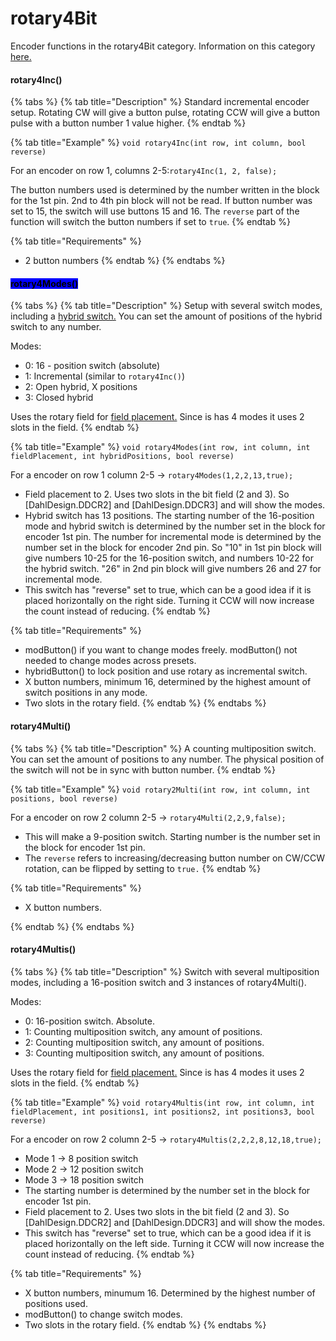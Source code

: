 # rotary4Bit

Encoder functions in the rotary4Bit category. Information on this category [here.](./#rotary4bit)

#### rotary4Inc()

{% tabs %}
{% tab title="Description" %}
Standard incremental encoder setup. Rotating CW will give a button pulse, rotating CCW will give a button pulse with a button number 1 value higher.
{% endtab %}

{% tab title="Example" %}
`void rotary4Inc(int row, int column, bool reverse)`

For an encoder on row 1, columns 2-5:`rotary4Inc(1, 2, false);`

The button numbers used is determined by the number written in the block for the 1st pin. 2nd to 4th pin block will not be read. If button number was set to 15, the switch will use buttons 15 and 16. The `reverse` part of the function will switch the button numbers if set to `true`.
{% endtab %}

{% tab title="Requirements" %}
* 2 button numbers
{% endtab %}
{% endtabs %}

#### <mark style="background-color:blue;">rotary4Modes()</mark>

{% tabs %}
{% tab title="Description" %}
Setup with several switch modes, including a [hybrid switch.](../multiswitch-complexes/#hybrid) You can set the amount of positions of the hybrid switch to any number.&#x20;

Modes:

* 0: 16 - position switch (absolute)
* 1: Incremental (similar to `rotary4Inc()`)
* 2: Open hybrid, X positions
* 3: Closed hybrid

Uses the rotary field for [field placement.](../../3.-coding/advanced/field-placement.md) Since is has 4 modes it uses 2 slots in the field.
{% endtab %}

{% tab title="Example" %}
`void rotary4Modes(int row, int column, int fieldPlacement, int hybridPositions, bool reverse)`

For a encoder on row 1 column 2-5 -> `rotary4Modes(1,2,2,13,true);`

* Field placement to 2. Uses two slots in the bit field (2 and 3). So \[DahlDesign.DDCR2] and \[DahlDesign.DDCR3] and will show the modes.
* Hybrid switch has 13 positions. The starting number of the 16-position mode and hybrid switch is determined by the number set in the block for encoder 1st pin. The number for incremental mode is determined by the number set in the block for encoder 2nd pin. So "10" in 1st pin block will give numbers 10-25 for the 16-position switch, and numbers 10-22 for the hybrid switch. "26" in 2nd pin block will give numbers 26 and 27 for incremental mode.&#x20;
* This switch has "reverse" set to true, which can be a good idea if it is placed horizontally on the right side. Turning it CCW will now increase the count instead of reducing.&#x20;
{% endtab %}

{% tab title="Requirements" %}
* modButton() if you want to change modes freely. modButton() not needed to change modes across presets.&#x20;
* hybridButton() to lock position and use rotary as incremental switch.
* X button numbers, minimum 16, determined by the highest amount of switch positions in any mode.
* Two slots in the rotary field.&#x20;
{% endtab %}
{% endtabs %}

#### rotary4Multi()

{% tabs %}
{% tab title="Description" %}
A counting multiposition switch. You can set the amount of positions to any number. The physical position of the switch will not be in sync with button number.
{% endtab %}

{% tab title="Example" %}
`void rotary2Multi(int row, int column, int positions, bool reverse)`

For a encoder on row 2 column 2-5 -> `rotary4Multi(2,2,9,false);`

* This will make a 9-position switch. Starting number is the number set in the block for encoder 1st pin.
* &#x20;The `reverse` refers to increasing/decreasing button number on CW/CCW rotation, can be flipped by setting to `true.`&#x20;
{% endtab %}

{% tab title="Requirements" %}
* X button numbers.


{% endtab %}
{% endtabs %}

#### rotary4Multis()

{% tabs %}
{% tab title="Description" %}
Switch with several multiposition modes, including a 16-position switch and 3 instances of rotary4Multi().&#x20;

Modes:

* 0: 16-position switch. Absolute.
* 1: Counting multiposition switch, any amount of positions.
* 2: Counting multiposition switch, any amount of positions.
* 3: Counting multiposition switch, any amount of positions.

Uses the rotary field for [field placement.](../../3.-coding/advanced/field-placement.md) Since is has 4 modes it uses 2 slots in the field.
{% endtab %}

{% tab title="Example" %}
`void rotary4Multis(int row, int column, int fieldPlacement, int positions1, int positions2, int positions3, bool reverse)`

For a encoder on row 2 column 2-5 -> `rotary4Multis(2,2,2,8,12,18,true);`&#x20;

* Mode 1 -> 8 position switch
* Mode 2 -> 12 position switch
* Mode 3 -> 18 position switch
* The starting number is determined by the number set in the block for encoder 1st pin.&#x20;
* Field placement to 2. Uses two slots in the bit field (2 and 3). So \[DahlDesign.DDCR2] and \[DahlDesign.DDCR3] and will show the modes.
* This switch has "reverse" set to true, which can be a good idea if it is placed horizontally on the left side. Turning it CCW will now increase the count instead of reducing.
{% endtab %}

{% tab title="Requirements" %}
* X button numbers, minumum 16. Determined by the highest number of positions used.
* modButton() to change switch modes.
* Two slots in the rotary field.
{% endtab %}
{% endtabs %}
